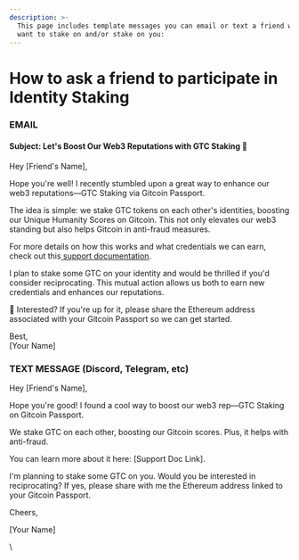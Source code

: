 ```yaml
---
description: >-
  This page includes template messages you can email or text a friend who you
  want to stake on and/or stake on you:
---
```


# How to ask a friend to participate in Identity Staking

### EMAIL

#### Subject: Let's Boost Our Web3 Reputations with GTC Staking 🌟

Hey \[Friend's Name],

Hope you're well! I recently stumbled upon a great way to enhance our web3 reputations—GTC Staking via Gitcoin Passport.

The idea is simple: we stake GTC tokens on each other's identities, boosting our Unique Humanity Scores on Gitcoin. This not only elevates our web3 standing but also helps Gitcoin in anti-fraud measures.

For more details on how this works and what credentials we can earn, check out this[ support documentation](https://support.gitcoin.co/gitcoin-knowledge-base/gitcoin-passport/identity-staking-questions).

I plan to stake some GTC on your identity and would be thrilled if you'd consider reciprocating. This mutual action allows us both to earn new credentials and enhances our reputations.

🚀 Interested? If you're up for it, please share the Ethereum address associated with your Gitcoin Passport so we can get started.

Best,\
\[Your Name]



### TEXT MESSAGE (Discord, Telegram, etc)

Hey \[Friend's Name],

Hope you're good! I found a cool way to boost our web3 rep—GTC Staking on Gitcoin Passport.

We stake GTC on each other, boosting our Gitcoin scores. Plus, it helps with anti-fraud.

You can learn more about it here: \[Support Doc Link].

I'm planning to stake some GTC on you. Would you be interested in reciprocating? If yes, please share with me the Ethereum address linked to your Gitcoin Passport.

Cheers,

\[Your Name]

\
